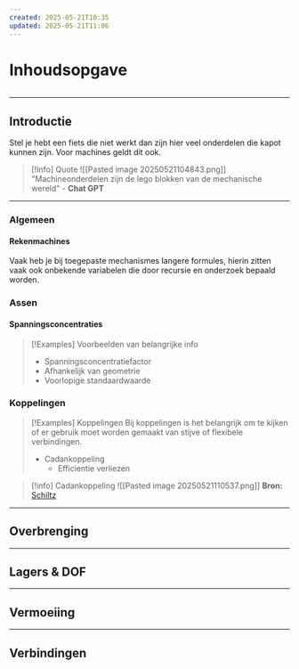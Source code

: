 ```yaml
---
created: 2025-05-21T10:35
updated: 2025-05-21T11:06
---
```

# Inhoudsopgave

```toc
```


---
## Introductie

Stel je hebt een fiets die niet werkt dan zijn hier veel onderdelen die kapot kunnen zijn. 
Voor machines geldt dit ook.
> [!Info] Quote 
> ![[Pasted image 20250521104843.png]]
"Machineonderdelen zijn de lego blokken van de mechanische wereld" - **Chat GPT**


---
### Algemeen 
#### Rekenmachines
Vaak heb je bij toegepaste mechanismes langere formules, hierin zitten vaak ook onbekende variabelen die door recursie en onderzoek bepaald worden.

### Assen 

#### Spanningsconcentraties

> [!Examples] Voorbeelden van belangrijke info
> - Spanningsconcentratiefactor
> - Afhankelijk van geometrie
> - Voorlopige standaardwaarde

### Koppelingen

> [!Examples] Koppelingen
> Bij koppelingen is het belangrijk om te kijken of er gebruik moet worden gemaakt van stijve of flexibele verbindingen.
> - Cadankoppeling
> 	- Efficientie verliezen

> [!info] Cadankoppeling
> ![[Pasted image 20250521110537.png]]
> **Bron:** [Schiltz](https://www.google.com/url?sa=i&url=https%3A%2F%2Fwww.schiltz.be%2Fcardankoppeling-keuze-cardankoppeling-1678-0231.html&psig=AOvVaw1eTCR8BqWrdly0NXHD90UR&ust=1747904691057000&source=images&cd=vfe&opi=89978449&ved=0CBcQjhxqFwoTCIj3kMSatI0DFQAAAAAdAAAAABAE)


----
## Overbrenging



---
## Lagers & DOF



---
## Vermoeiing



---
## Verbindingen